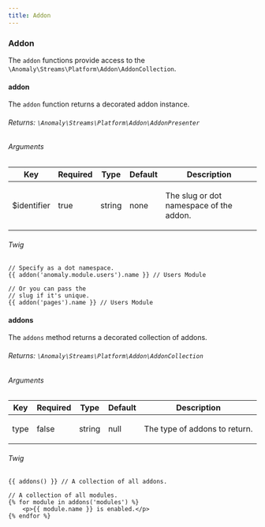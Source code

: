 ```yaml
---
title: Addon
---
```


### Addon

The `addon` functions provide access to the `\Anomaly\Streams\Platform\Addon\AddonCollection`.

#### addon

The `addon` function returns a decorated addon instance.

###### Returns: `\Anomaly\Streams\Platform\Addon\AddonPresenter`

###### Arguments

<table class="table table-bordered table-striped">

<thead>

<tr>

<th>Key</th>

<th>Required</th>

<th>Type</th>

<th>Default</th>

<th>Description</th>

</tr>

</thead>

<tbody>

<tr>

<td>

$identifier

</td>

<td>

true

</td>

<td>

string

</td>

<td>

none

</td>

<td>

The slug or dot namespace of the addon.

</td>

</tr>

</tbody>

</table>

###### Twig

    // Specify as a dot namespace.
    {{ addon('anomaly.module.users').name }} // Users Module

    // Or you can pass the
    // slug if it's unique.
    {{ addon('pages').name }} // Users Module

#### addons

The `addons` method returns a decorated collection of addons.

###### Returns: `\Anomaly\Streams\Platform\Addon\AddonCollection`

###### Arguments

<table class="table table-bordered table-striped">

<thead>

<tr>

<th>Key</th>

<th>Required</th>

<th>Type</th>

<th>Default</th>

<th>Description</th>

</tr>

</thead>

<tbody>

<tr>

<td>

type

</td>

<td>

false

</td>

<td>

string

</td>

<td>

null

</td>

<td>

The type of addons to return.

</td>

</tr>

</tbody>

</table>

###### Twig

    {{ addons() }} // A collection of all addons.

    // A collection of all modules.
    {% for module in addons('modules') %}
        <p>{{ module.name }} is enabled.</p>
    {% endfor %}
